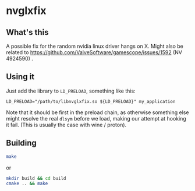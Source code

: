 # nvglxfix

## What's this

A possible fix for the random nvidia linux driver hangs on X. Might also be related to https://github.com/ValveSoftware/gamescope/issues/1592 (NV 4924590) .

## Using it

Just add the library to `LD_PRELOAD`, something like this:
```
LD_PRELOAD="/path/to/libnvglxfix.so ${LD_PRELOAD}" my_application
```
Note that it should be first in the preload chain, as otherwise something else might resolve the real `dlsym` before we load, making our attempt at hooking it fail. (This is usually the case with wine / proton).

## Building

```sh
make
```

or

```sh
mkdir build && cd build
cmake .. && make
```
